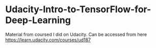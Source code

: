 # Udacity-Intro-to-TensorFlow-for-Deep-Learning
Material from coursed I did on Udacity. Can be accessed from here https://learn.udacity.com/courses/ud187
